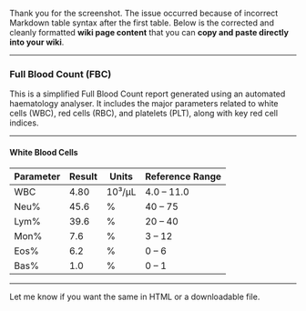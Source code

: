 <html>
<body>
<!--StartFragment--><html><head></head><body><p>Thank you for the screenshot. The issue occurred because of incorrect Markdown table syntax after the first table. Below is the corrected and cleanly formatted <strong>wiki page content</strong> that you can <strong>copy and paste directly into your wiki</strong>.</p>
<hr>
<h3><strong>Full Blood Count (FBC)</strong></h3>
<p>This is a simplified Full Blood Count report generated using an automated haematology analyser. It includes the major parameters related to white cells (WBC), red cells (RBC), and platelets (PLT), along with key red cell indices.</p>
<hr>
<h4><strong>White Blood Cells</strong></h4>

Parameter | Result | Units | Reference Range
-- | -- | -- | --
WBC | 4.80 | 10³/μL | 4.0 – 11.0
Neu% | 45.6 | % | 40 – 75
Lym% | 39.6 | % | 20 – 40
Mon% | 7.6 | % | 3 – 12
Eos% | 6.2 | % | 0 – 6
Bas% | 1.0 | % | 0 – 1


<hr>
<p>Let me know if you want the same in HTML or a downloadable file.</p></body></html><!--EndFragment-->
</body>
</html>
